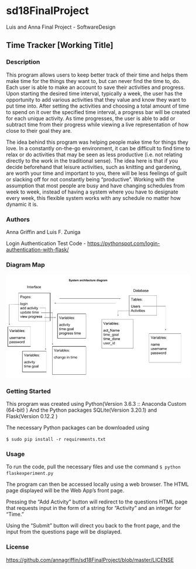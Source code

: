 # sd18FinalProject
Luis and Anna Final Project - SoftwareDesign


## Time Tracker [Working Title]

### Description
This program allows users to keep better track of their time and helps them make time for the things they want to, but can never find the time to, do. Each user is able to make an account to save their activities and progress. Upon starting the desired time interval, typically a week, the user has the opportunity to add various activities that they value and know they want to put time into. After setting the activities and choosing a total amount of time to spend on it over the specified time interval, a progress bar will be created for each unique activity. As time progresses, the user is able to add or subtract time from their progress while viewing a live representation of how close to their goal they are.

The idea behind this program was helping people make time for things they love. In a constantly on-the-go environment, it can be difficult to find time to relax or do activities that may be seen as less productive (i.e. not relating directly to the work in the traditional sense). The idea here is that if you decide beforehand that leisure activities, such as knitting and gardening, are worth your time and important to you, there will be less feelings of guilt or slacking off for not constantly being “productive”. Working with the assumption that most people are busy and have changing schedules from week to week, instead of having a system where you have to designate every week, this flexible system works with any schedule no matter how dynamic it is.

### Authors

Anna Griffin and Luis F. Zuniga

Login Authentication Test Code - https://pythonspot.com/login-authentication-with-flask/


### Diagram Map

![alt text][logo]

[logo]: https://github.com/annagriffin/sd18FinalProject/blob/master/diagrammap.jpg "Label"


### Getting Started

This program was created using
Python(Version 3.6.3 :: Anaconda Custom (64-bit) )
And the Python packages
SQLite(Version 3.20.1) and
Flask(Version 0.12.2 )

The necessary Python packages can be downloaded using

`$ sudo pip install -r requirements.txt`

### Usage
To run the code, pull the necessary files and use the command
`$ python flaskexperiment.py`

The program can then be accessed locally using a web browser. The HTML page displayed will be the Web App’s front page.

Pressing the “Add Activity” button will redirect to the questions HTML page that requests input in the form of a string for “Activity” and an integer for “Time.”

Using the “Submit” button will direct you back to the front page, and the input from the questions page will be displayed.


### License

https://github.com/annagriffin/sd18FinalProject/blob/master/LICENSE
